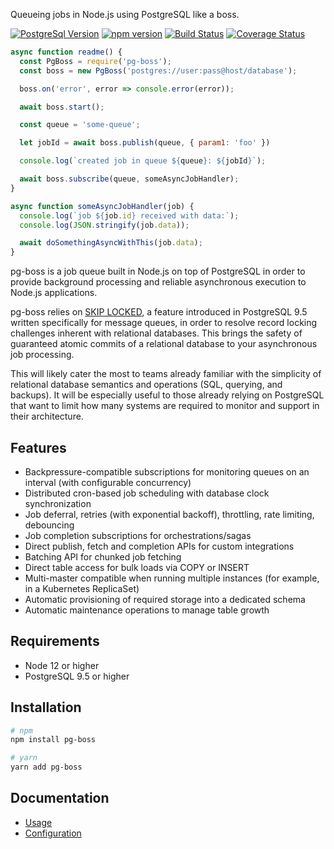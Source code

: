 Queueing jobs in Node.js using PostgreSQL like a boss.

[![PostgreSql Version](https://img.shields.io/badge/PostgreSQL-9.5+-blue.svg?maxAge=2592000)](http://www.postgresql.org)
[![npm version](https://badge.fury.io/js/pg-boss.svg)](https://badge.fury.io/js/pg-boss)
[![Build Status](https://travis-ci.com/timgit/pg-boss.svg?branch=master)](https://travis-ci.com/timgit/pg-boss)
[![Coverage Status](https://coveralls.io/repos/github/timgit/pg-boss/badge.svg?branch=master)](https://coveralls.io/github/timgit/pg-boss?branch=master)

```js
async function readme() {
  const PgBoss = require('pg-boss');
  const boss = new PgBoss('postgres://user:pass@host/database');

  boss.on('error', error => console.error(error));

  await boss.start();

  const queue = 'some-queue';

  let jobId = await boss.publish(queue, { param1: 'foo' })

  console.log(`created job in queue ${queue}: ${jobId}`);

  await boss.subscribe(queue, someAsyncJobHandler);
}

async function someAsyncJobHandler(job) {
  console.log(`job ${job.id} received with data:`);
  console.log(JSON.stringify(job.data));

  await doSomethingAsyncWithThis(job.data);
}
```

pg-boss is a job queue built in Node.js on top of PostgreSQL in order to provide background processing and reliable asynchronous execution to Node.js applications.

pg-boss relies on [SKIP LOCKED](http://blog.2ndquadrant.com/what-is-select-skip-locked-for-in-postgresql-9-5), a feature introduced in PostgreSQL 9.5 written specifically for message queues, in order to resolve record locking challenges inherent with relational databases. This brings the safety of guaranteed atomic commits of a relational database to your asynchronous job processing.

This will likely cater the most to teams already familiar with the simplicity of relational database semantics and operations (SQL, querying, and backups). It will be especially useful to those already relying on PostgreSQL that want to limit how many systems are required to monitor and support in their architecture.

## Features
* Backpressure-compatible subscriptions for monitoring queues on an interval (with configurable concurrency)
* Distributed cron-based job scheduling with database clock synchronization
* Job deferral, retries (with exponential backoff), throttling, rate limiting, debouncing
* Job completion subscriptions for orchestrations/sagas
* Direct publish, fetch and completion APIs for custom integrations
* Batching API for chunked job fetching
* Direct table access for bulk loads via COPY or INSERT
* Multi-master compatible when running multiple instances (for example, in a Kubernetes ReplicaSet)
* Automatic provisioning of required storage into a dedicated schema
* Automatic maintenance operations to manage table growth

## Requirements
* Node 12 or higher
* PostgreSQL 9.5 or higher

## Installation

``` bash
# npm
npm install pg-boss

# yarn
yarn add pg-boss
```

## Documentation
* [Usage](docs/usage.md)
* [Configuration](docs/configuration.md)
